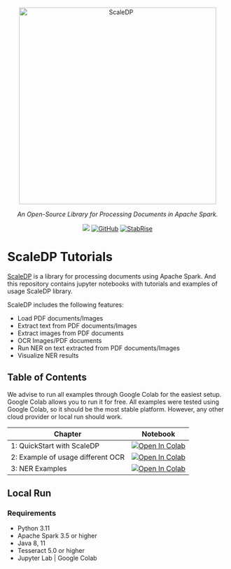 <p align="center">
  <br/>
    <img alt="ScaleDP" src="https://stabrise.com/media/filer_public_thumbnails/filer_public/4a/7d/4a7d97c2-50d7-4b7a-9902-af2df9b574da/scaledplogo.png__1000x300_subsampling-2.webp" width="450" style="max-width: 100%;">
  <br/>
</p>

<p align="center">
    <i>An Open-Source Library for Processing Documents in Apache Spark.</i>
</p>

<p align="center">
    <a href="https://pypi.org/project/scaledp/" alt="Package on PyPI"><img src="https://img.shields.io/pypi/v/scaledp.svg" /></a>
    <a href="https://github.com/stabrise/spark-pdf/blob/main/LICENSE"><img alt="GitHub" src="https://img.shields.io/github/license/stabrise/spark-pdf.svg?color=blue"></a>
    <a href="https://stabrise.com"><img alt="StabRise" src="https://img.shields.io/badge/powered%20by-StabRise-orange.svg?style=flat&colorA=E1523D&colorB=007D8A"></a>
</p>


# ScaleDP Tutorials

[ScaleDP](https://github.com/StabRise/scaledp/) is a library for processing documents using Apache Spark.
And this repository contains jupyter notebooks with tutorials and examples of usage ScaleDP library.

ScaleDP includes the following features:

- Load PDF documents/Images
- Extract text from PDF documents/Images
- Extract images from PDF documents
- OCR Images/PDF documents
- Run NER on text extracted from PDF documents/Images
- Visualize NER results

## Table of Contents

We advise to run all examples through Google Colab for the easiest setup. Google Colab allows you to run it for free. All examples were tested using Google Colab, so it should be the most stable platform. However, any other cloud provider or local run should work. 

| Chapter                           | Notebook  |
|-----------------------------------|---|
| 1: QuickStart with ScaleDP        | [![Open In Colab](https://colab.research.google.com/assets/colab-badge.svg)](https://colab.research.google.com/github/StabRise/scaledp-tutorials/blob/master/1.QuickStart.ipynb)   |
| 2: Example of usage different OCR | [![Open In Colab](https://colab.research.google.com/assets/colab-badge.svg)](https://colab.research.google.com/github/StabRise/scaledp-tutorials/blob/master/2.Ocr.ipynb)  |
| 3: NER Examples                   | [![Open In Colab](https://colab.research.google.com/assets/colab-badge.svg)](https://colab.research.google.com/github/StabRise/scaledp-tutorials/blob/master/3.Ner.ipynb)  |

## Local Run

### Requirements

- Python 3.11
- Apache Spark 3.5 or higher
- Java 8, 11
- Tesseract 5.0 or higher
- Jupyter Lab | Google Colab
